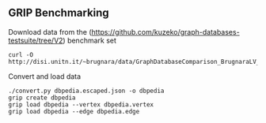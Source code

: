 
## GRIP Benchmarking


Download data from the (https://github.com/kuzeko/graph-databases-testsuite/tree/V2) benchmark set
```
curl -O http://disi.unitn.it/~brugnara/data/GraphDatabaseComparison_BrugnaraLV_VLDBJ.tgz
```

Convert and load data
```
./convert.py dbpedia.escaped.json -o dbpedia
grip create dbpedia
grip load dbpedia --vertex dbpedia.vertex
grip load dbpedia --edge dbpedia.edge
```